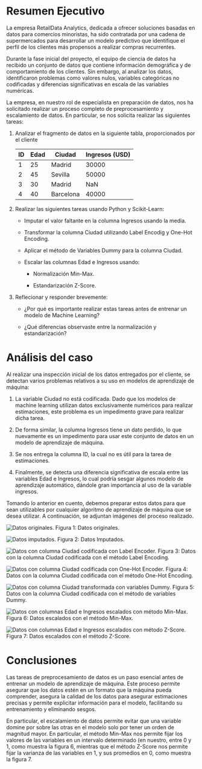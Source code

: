# Resumen Ejecutivo

La empresa RetailData Analytics, dedicada a ofrecer soluciones basadas
en datos para comercios minoristas, ha sido contratada por una cadena de
supermercados para desarrollar un modelo predictivo que identifique el
perfil de los clientes más propensos a realizar compras recurrentes.

Durante la fase inicial del proyecto, el equipo de ciencia de datos ha
recibido un conjunto de datos que contiene información demográfica y de
comportamiento de los clientes. Sin embargo, al analizar los datos,
identificaron problemas como valores nulos, variables categóricas no
codificadas y diferencias significativas en escala de las variables
numéricas.

La empresa, en nuestro rol de especialista en preparación de datos, nos
ha solicitado realizar un proceso completo de preprocesamiento y
escalamiento de datos. En particular, se nos solicita realizar las
siguientes tareas:

1.  Analizar el fragmento de datos en la siguiente tabla, proporcionados por el
    cliente

      |ID  | Edad  | Ciudad     | Ingresos (USD)
      |----| ------| -----------| ----------------
      |1   | 25    | Madrid     | 30000
      |2   | 45    | Sevilla    | 50000
      |3   | 30    | Madrid     | NaN
      |4   | 40    | Barcelona  | 40000


2.  Realizar las siguientes tareas usando Python y Scikit-Learn:

    -   Imputar el valor faltante en la columna Ingresos usando la
        media.

    -   Transformar la columna Ciudad utilizando Label Encodig y One-Hot
        Encoding.

    -   Aplicar el método de Variables Dummy para la columna Ciudad.

    -   Escalar las columnas Edad e Ingresos usando:

        -   Normalización Min-Max.

        -   Estandarización Z-Score.

3.  Reflecionar y responder brevemente:

    -   ¿Por qué es importante realizar estas tareas antes de entrenar
        un modelo de Machine Learning?

    -   ¿Qué diferencias observaste entre la normalización y
        estandarización?

# Análisis del caso

Al realizar una inspección inicial de los datos entregados por el
cliente, se detectan varios problemas relativos a su uso en modelos de
aprendizaje de máquina:

1.  La variable Ciudad no está codificada. Dado que los modelos de
    machine learning utilizan datos exclusivamente numéricos para
    realizar estimaciones, este problema es un impedimento grave para
    realizar dicha tarea.

2.  De forma similar, la columna Ingresos tiene un dato perdido, lo que
    nuevamente es un impedimento para usar este conjunto de datos en un
    modelo de aprendizaje de máquina.

3.  Se nos entrega la columna ID, la cual no es útil para la tarea de
    estimaciones.

4.  Finalmente, se detecta una diferencia significativa de escala entre
    las variables Edad e Ingresos, lo cual podría sesgar algunos modelo
    de aprendizaje automático, dándole gran importancia al uso de la
    variable ingresos.

Tomando lo anterior en cuento, debemos preparar estos datos para que
sean utilizables por cualquier algoritmo de aprendizaje de máquina que
se desea utilizar. A continuación, se adjuntan imágenes del proceso
realizado.

![Datos originales.](https://github.com/nicomu97/Fundamentos-Ingenieria-Datos/blob/main/M%C3%B3dulo%206/L3/Imagenes/Datos_originales.png)
Figura 1: Datos originales.

![Datos imputados.](https://github.com/nicomu97/Fundamentos-Ingenieria-Datos/blob/main/M%C3%B3dulo%206/L3/Imagenes/Datos_imputados.png)
Figura 2: Datos Imputados.

![Datos con columna Ciudad codificada con Label
Encoder.](https://github.com/nicomu97/Fundamentos-Ingenieria-Datos/blob/main/M%C3%B3dulo%206/L3/Imagenes/Datos_label_encoded.png)
Figura 3: Datos con la columna Ciudad codificada con el método Label Encoding.

![Datos con columna Ciudad codificada con One-Hot
Encoder.](https://github.com/nicomu97/Fundamentos-Ingenieria-Datos/blob/main/M%C3%B3dulo%206/L3/Imagenes/Datos_onehot_encoded.png)
Figura 4: Datos con la columna Ciudad codificada con el método One-Hot Encoding.

![Datos con columna Ciudad transformada con variables
Dummy.](https://github.com/nicomu97/Fundamentos-Ingenieria-Datos/blob/main/M%C3%B3dulo%206/L3/Imagenes/Datos_dummy.png)
Figura 5: Datos con la columna Ciudad codificada con el método de variables Dummy.

![Datos con columnas Edad e Ingresos escalados con método
Min-Max.](https://github.com/nicomu97/Fundamentos-Ingenieria-Datos/blob/main/M%C3%B3dulo%206/L3/Imagenes/Datos_escalados_minmax.png)
Figura 6: Datos escalados con el método Min-Max.

![Datos con columnas Edad e Ingresos escalados con método
Z-Score.](https://github.com/nicomu97/Fundamentos-Ingenieria-Datos/blob/main/M%C3%B3dulo%206/L3/Imagenes/Datos_escalados_zscore.png)
Figura 7: Datos escalados con el método Z-Score.

# Conclusiones

Las tareas de preprocesamiento de datos es un paso esencial antes de
entrenar un modelo de aprendizaje de máquina. Este proceso permite
asegurar que los datos estén en un formato que la máquina pueda
comprender, asegura la calidad de los datos para asegurar estimaciones
precisas y permite explicitar información para el modelo, facilitando su
entrenamiento y eliminando sesgos.

En particular, el escalamiento de datos permite evitar que una variable
domine por sobre las otras en el modelo solo por tener un orden de
magnitud mayor. En particular, el método Min-Max nos permite fijar los
valores de las variables en un intervalo determinado (en nuestro, entre
0 y 1, como muestra la figura 6, mientras que el método Z-Score
nos permite fijar la varianza de las variables en 1, y sus promedios en
0, como muestra la figura 7.
